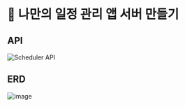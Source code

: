 # 🛞 나만의 일정 관리 앱 서버 만들기

## API
![Scheduler API](https://github.com/user-attachments/assets/f15a0993-bd27-4fac-844d-0bf9a10d002f)  

## ERD
![image](https://github.com/user-attachments/assets/7a45f5cd-2f33-4fd1-bd1a-e9b5be661cf5)
